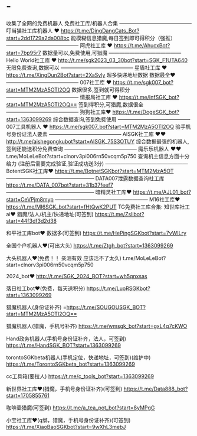 # -
收集了全网的免费机器人
免费社工库/机器人合集
——————————————
叮当猫社工库机器人 ❤️
https://t.me/DingDangCats_Bot?start=2dd1729a2da008bc
能模糊信息猎魔,每日签到即可得积分（强推）
——————————————
阿虎社工库 ❤️
https://t.me/AhucxBot?start=7bp95r7
数据量可以,免费使用,可猎魔
——————————————
Hello World社工库 ❤️
http://t.me/sgk2023_03_30bot?start=SGK_F1UTA640
无限免费查询,数据可以
——————————————
星盾社工库 ❤️
https://t.me/XingDun2Bot?start=2XaSvly
超多快递地址数据  数据最全❤️
——————————————
007社工库 ❤️
https://t.me/sgk007_bot?start=MTM2MzA5OTI2OQ
数据很多,签到就可得积分
——————————————
情报局社工库 ❤️
https://t.me/InfSGK_bot?start=MTM2MzA5OTI2OQ==
签到得积分,可猎魔,数据很全
——————————————
狗狗社工库❤️
https://t.me/DogeSGK_bot?start=1363099269
综合数据查询,签到免费使用
——————————————
007工具机器人 ❤️
https://t.me/sgk007_bot?start=MTM2MzA5OTI2OQ
验手机号身份证法人要素
——————————————
AISGK社工库 ❤️❤️
http://t.me/aishegongkubot?start=AISGK_75S3OTUY
综合数据最强的机器人,签到还能送积分免费查询
——————————————
魔乐乐机器人 ❤️❤️
t.me/MoLeLeBot?start=clnorv3pi006rn50vcqm5p750
查询机主信息方面十分给力
(注册后需要完成验证,验证成功送3分)
————————————————
BotentSGK社工库❤️
https://t.me/BotnetSGKbot?start=MTM2MzA5OT
—————————————————
DATA007泄露数据查询社工库
https://t.me/DATA_007bot?start=31b37feef7
—————————————————
暗精灵社工库❤️
https://t.me/AJL01_bot?start=CeVPjm8myp
——————————————————
M16社工库❤️
https://t.me/MI6SGK_bot?start=fHtQwK2PUT
TG免费社工库合集:
知世库社工ai❤️
猎魔/法人/机主/快递地址(可签到)
https://t.me/Zslibot?start=44f3df3d2d38

和平社工库bot❤️
数据多(可签到)
https://t.me/HePingSGKbot?start=7vWILry

全国个户机器人❤️(可出大头)
https://t.me/Ztgh_bot?start=1363099269

大头机器人❤️(免费！！ 亲测有效 应该活不了太久)
t.me/MoLeLeBot?start=clnorv3pi006rn50vcqm5p750

2024_bot❤️
http://t.me/SGK_2024_BOT?start=wh5qnxsas

落日社工bot❤️(免费，每天送积分)
https://t.me/LuoRSGKbot?start=1363099269

猎魔机器人(身份证补齐)
=https://t.me/SOUGOUSGK_BOT?start=MTM2MzA5OTI2OQ==

猎魔机器人(猎魔，手机号补齐)
https://t.me/wmsgk_bot?start=gxL4q7cKWO

Hand政务机器人(手机号身份证补齐，法人，可签到)
https://t.me/HandSGK_BOT?start=1363099269

torontoSGKbeta机器人(手机定位，快递地址，可签到)(维护中)
https://t.me/TorontoSGKbeta_bot?start=1363099269

cc工具箱(要拉人)
https://t.me/c_tools_bot?start=1363099269

新世界社工库❤️(猎魔，手机号身份证补齐)(可签到)
https://t.me/Data888_bot?start=1705855761

咖啡壶猎魔(可签到)
https://t.me/a_tea_pot_bot?start=8yMPgG

小宝社工库❤️(q绑，猎魔，手机号身份证补齐)(可签到)
https://t.me/XiaoBaoSGKbot?start=9wXhL3mebJ
